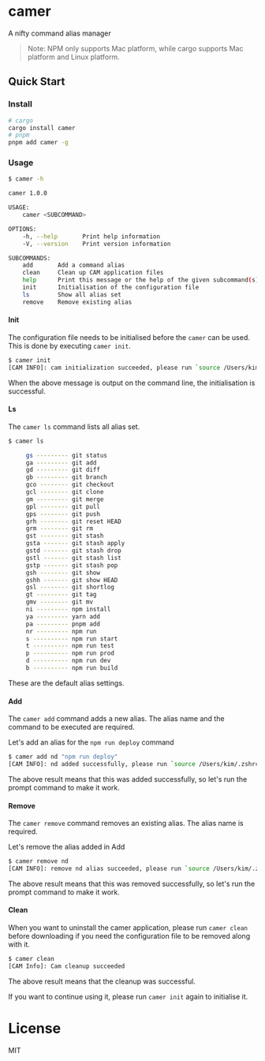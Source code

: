 # camer

A nifty command alias manager

> Note: NPM only supports Mac platform, while cargo supports Mac platform and Linux platform.

## Quick Start


### Install

```bash
# cargo
cargo install camer
# pnpm
pnpm add camer -g
```

### Usage

```bash
$ camer -h
```

```bash
camer 1.0.0

USAGE:
    camer <SUBCOMMAND>

OPTIONS:
    -h, --help       Print help information
    -V, --version    Print version information

SUBCOMMANDS:
    add       Add a command alias
    clean     Clean up CAM application files
    help      Print this message or the help of the given subcommand(s)
    init      Initialisation of the configuration file
    ls        Show all alias set
    remove    Remove existing alias
```

#### Init
The configuration file needs to be initialised before the `camer` can be used. This is done by executing `camer init`.

```bash
$ camer init
[CAM INFO]: cam initialization succeeded, please run `source /Users/kim/.zshrc`
```
When the above message is output on the command line, the initialisation is successful.

#### Ls
The `camer ls` command lists all alias set.

```bash
$ camer ls
```
```bash
     gs --------- git status
     ga --------- git add
     gd --------- git diff
     gb --------- git branch
     gco -------- git checkout
     gcl -------- git clone
     gm --------- git merge
     gpl -------- git pull
     gps -------- git push
     grh -------- git reset HEAD
     grm -------- git rm
     gst -------- git stash
     gsta ------- git stash apply
     gstd ------- git stash drop
     gstl ------- git stash list
     gstp ------- git stash pop
     gsh -------- git show
     gshh ------- git show HEAD
     gsl -------- git shortlog
     gt --------- git tag
     gmv -------- git mv
     ni --------- npm install
     ya --------- yarn add
     pa --------- pnpm add
     nr --------- npm run
     s ---------- npm run start
     t ---------- npm run test
     p ---------- npm run prod
     d ---------- npm run dev
     b ---------- npm run build
```
These are the default alias settings.

#### Add
The `camer add` command adds a new alias. The alias name and the command to be executed are required.

Let's add an alias for the `npm run deploy` command
```bash
$ camer add nd "npm run deploy"
[CAM INFO]: nd added successfully, please run `source /Users/kim/.zshrc`
```
The above result means that this was added successfully, so let's run the prompt command to make it work.

#### Remove
The `camer remove` command removes an existing alias. The alias name is required.

Let's remove the alias added in Add
```bash
$ camer remove nd
[CAM INFO]: remove nd alias succeeded, please run `source /Users/kim/.zshrc`
```
The above result means that this was removed successfully, so let's run the prompt command to make it work.

#### Clean
When you want to uninstall the camer application, please run `camer clean` before downloading if you need the configuration file to be removed along with it.

```bash
$ camer clean
[CAM Info]: Cam cleanup succeeded
```
The above result means that the cleanup was successful.

If you want to continue using it, please run `camer init` again to initialise it.
# License
MIT
